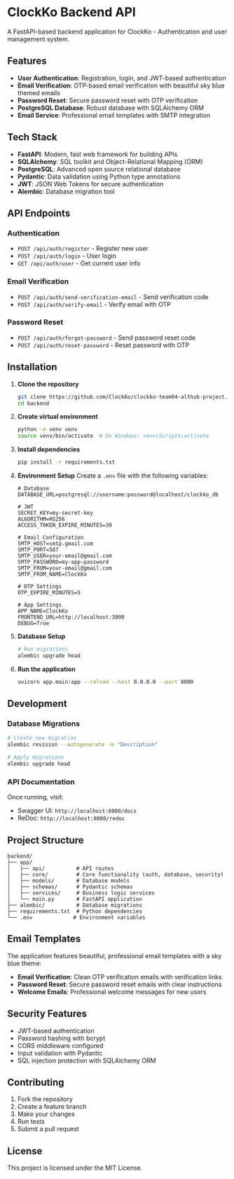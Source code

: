 # ClockKo Backend API

A FastAPI-based backend application for ClockKo - Authentication and user management system.

## Features

- **User Authentication**: Registration, login, and JWT-based authentication
- **Email Verification**: OTP-based email verification with beautiful sky blue themed emails
- **Password Reset**: Secure password reset with OTP verification
- **PostgreSQL Database**: Robust database with SQLAlchemy ORM
- **Email Service**: Professional email templates with SMTP integration

## Tech Stack

- **FastAPI**: Modern, fast web framework for building APIs
- **SQLAlchemy**: SQL toolkit and Object-Relational Mapping (ORM)
- **PostgreSQL**: Advanced open source relational database
- **Pydantic**: Data validation using Python type annotations
- **JWT**: JSON Web Tokens for secure authentication
- **Alembic**: Database migration tool

## API Endpoints

### Authentication
- `POST /api/auth/register` - Register new user
- `POST /api/auth/login` - User login 
- `GET /api/auth/user` - Get current user info

### Email Verification
- `POST /api/auth/send-verification-email` - Send verification code
- `POST /api/auth/verify-email` - Verify email with OTP

### Password Reset
- `POST /api/auth/forgot-password` - Send password reset code
- `POST /api/auth/reset-password` - Reset password with OTP

## Installation

1. **Clone the repository**
   ```bash
   git clone https://github.com/ClockKo/clockko-team04-althub-project.git
   cd backend
   ```

2. **Create virtual environment**
   ```bash
   python -m venv venv
   source venv/bin/activate  # On Windows: venv\Scripts\activate
   ```

3. **Install dependencies**
   ```bash
   pip install -r requirements.txt
   ```

4. **Environment Setup**
   Create a `.env` file with the following variables:
   ```env
   # Database
   DATABASE_URL=postgresql://username:password@localhost/clockko_db
   
   # JWT
   SECRET_KEY=my-secret-key
   ALGORITHM=HS256
   ACCESS_TOKEN_EXPIRE_MINUTES=30
   
   # Email Configuration
   SMTP_HOST=smtp.gmail.com
   SMTP_PORT=587
   SMTP_USER=your-email@gmail.com
   SMTP_PASSWORD=my-app-password
   SMTP_FROM=your-email@gmail.com
   SMTP_FROM_NAME=ClockKo
   
   # OTP Settings
   OTP_EXPIRE_MINUTES=5
   
   # App Settings
   APP_NAME=ClockKo
   FRONTEND_URL=http://localhost:3000
   DEBUG=True
   ```

5. **Database Setup**
   ```bash
   # Run migrations
   alembic upgrade head
   ```

6. **Run the application**
   ```bash
   uvicorn app.main:app --reload --host 0.0.0.0 --port 8000
   ```

## Development

### Database Migrations
```bash
# Create new migration
alembic revision --autogenerate -m "Description"

# Apply migrations
alembic upgrade head
```

### API Documentation
Once running, visit:
- Swagger UI: `http://localhost:8000/docs`
- ReDoc: `http://localhost:8000/redoc`

## Project Structure

```
backend/
├── app/
│   ├── api/          # API routes
│   ├── core/         # Core functionality (auth, database, security)
│   ├── models/       # Database models
│   ├── schemas/      # Pydantic schemas
│   ├── services/     # Business logic services
│   └── main.py       # FastAPI application
├── alembic/          # Database migrations
├── requirements.txt  # Python dependencies
└── .env             # Environment variables
```

## Email Templates

The application features beautiful, professional email templates with a sky blue theme:

- **Email Verification**: Clean OTP verification emails with verification links
- **Password Reset**: Secure password reset emails with clear instructions
- **Welcome Emails**: Professional welcome messages for new users

## Security Features

- JWT-based authentication
- Password hashing with bcrypt
- CORS middleware configured
- Input validation with Pydantic
- SQL injection protection with SQLAlchemy ORM

## Contributing

1. Fork the repository
2. Create a feature branch
3. Make your changes
4. Run tests
5. Submit a pull request

## License

This project is licensed under the MIT License.
